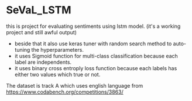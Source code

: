 # SeVaL_LSTM
this is project for evaluating sentiments using lstm model. (it's a working project and still awful output)
- beside that it also use keras tuner with random search method to auto-tuning the hyperparameters.
- it uses Sigmoid function for multi-class classification because each label are independents.
- it uses binary cross entroply loss function because each labels has either two values which true or not.

The dataset is track A which uses english language from https://www.codabench.org/competitions/3863/
